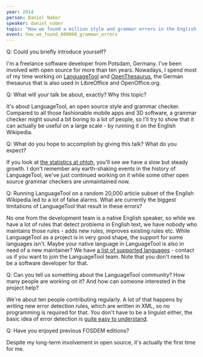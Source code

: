 ```yaml
---
year: 2014
person: Daniel Naber
speaker: daniel_naber
topic: "How we found a million style and grammar errors in the English Wikipedia... and how to fix them"
event: how_we_found_600000_grammar_errors 
---
```


Q: Could you briefly introduce yourself?

I'm a freelance software developer from Potsdam, Germany. I've been involved with open source for more than ten years. Nowadays, I spend most of my time working on [LanguageTool](http://languagetool.org) and [OpenThesaurus](http://openthesaurus.de), the German thesaurus that is also used in LibreOffice and OpenOffice.org.

Q: What will your talk be about, exactly? Why this topic?

It's about LanguageTool, an open source style and grammar checker. Compared to all those fashionable mobile apps and 3D software, a grammar checker might sound a bit boring to a lot of people, so I'll try to show that it can actually be useful on a large scale - by running it on the English Wikipedia.

Q: What do you hope to accomplish by giving this talk? What do you expect?

If you look at [the statistics at ohloh](http://www.ohloh.net/p/languagetool), you'll see we have a slow but steady growth. I don't remember any earth-shaking events in the history of LanguageTool, we've just continued working on it while some other open source grammar checkers are unmaintained now.

Q: Running LanguageTool on a random 20,000 article subset of the English Wikipedia led to a lot of false alarms. What are currently the biggest limitations of LanguageTool that result in these errors?

No one from the development team is a native English speaker, so while we have a lot of rules that detect problems in English text, we have nobody who maintains those rules - adds new rules, improves existing rules etc. While LanguageTool as a project is in very good shape, the support for some languages isn't. Maybe your native language in LanguageTool is also in need of a new maintainer? We have [a list of supported languages](http://languagetool.org/languages/) - contact us if you want to join the LanguageTool team. Note that you don't need to be a software developer for that.

Q: Can you tell us something about the LanguageTool community? How many people are working on it? And how can someone interested in the project help?

We're about ten people contributing regularly. A lot of that happens by writing new error detection rules, which are written in XML, so no programming is required for that. You don't have to be a linguist either, the basic idea of error detection is [quite easy to understand](http://wiki.languagetool.org/development-overview#toc0).

Q: Have you enjoyed previous FOSDEM editions?

Despite my long-term involvement in open source, it's actually the first time for me.
